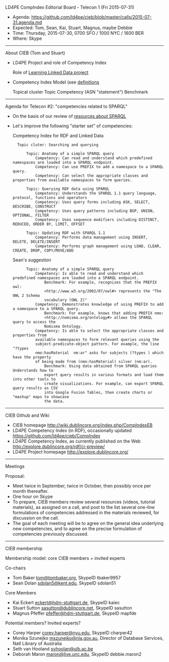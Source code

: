 LD4PE CompIndex Editorial Board - Telecon 1 (Fri 2015-07-31)

* Agenda:   https://github.com/ld4pe/cieb/blob/master/calls/2015-07-31.agenda.md
* Expected: Tom, Sean, Kai, Stuart, Magnus, maybe Debbie
* Time:     Thursday, 2015-07-30, 0700 SFO / 1000 NYC / 1600 BER
* Where:    Skype

----------------------------------------------------------------------
About CIEB (Tom and Stuart)

*  LD4PE Project and role of Competency Index

    Role of [Learning Linked Data project](http://lld.ischool.uw.edu/learning/)

*  Competency Index Model (see [definitions](https://github.com/ld4pe/cieb/blob/master/calls/2015-07-30.definitions.txt)

    Topical cluster
    Topic 
    Competency (ASN "statement")
    Benchmark

----------------------------------------------------------------------
Agenda for Telecon #2: "competencies related to SPARQL"

* On the basis of our review of [resources about SPARQL](https://github.com/ld4pe/cieb/blob/master/calls/2015-07-30.review_list_SPARQL.md)

* Let's improve the following "starter set" of competencies:

    Competency Index for RDF and Linked Data

        Topic cluter: Searching and querying

            Topic: Anatomy of a simple SPARQL query    
                Competency: Can read and understand which predefined namespaces are loaded into a SPARQL endpoint.
                Competency: Can use PREFIX to add a namespace to a SPARQL query.
                Competency: Can select the appropriate classes and properties from available namespaces to form queries.

            Topic: Querying RDF data using SPARQL 
                Competency: Understands the SPARQL 1.1 query language, protocol, functions and operators
                Competency: Uses query forms including ASK, SELECT, DESCRIBE, CONSTRUCT
                Competency: Uses query patterns including BGP, UNION, OPTIONAL, FILTER
                Competency: Uses sequence modifiers including DISTINCT, REDUCED, ORDER BY, LIMIT, OFFSET

            Topic: Updating RDF with SPARQL 1.1    
                Competency: Performs data management using INSERT, DELETE, DELETE/INSERT
                Competency: Performs graph management using LOAD, CLEAR, CREATE, DROP, COPY/MOVE/ADD

    Sean's suggestion

            Topic: Anatomy of a simple SPARQL query    
                Competency: Is able to read and understand which predefined namespaces are loaded into a SPARQL endpoint.
                    Benchmark: For example, recognizes that the PREFIX owl:
                    <http://www.w3.org/2002/07/owl#> represents the "The OWL 2 Schema
                    vocabulary (OWL 2)"
                Competency: Demonstrates knowledge of using PREFIX to add a namespace to a SPARQL query.    
                    Benchmark: For example, knows that adding PREFIX nmo:
                    <http://nomisma.org/ontology#> allows the SPARQL query to access the
                    Nomisma Ontology.
                Competency: Is able to select the appropriate classes and properties from
                available namespaces to form relevant queries using the
                subject-predicate-object pattern. For example, the line "?types
                nmo:hasMaterial  nm:ar" asks for subjects (?types ) which have the property
                of being made from (nmo:hasMaterial) silver (nm:ar).
                    Benchmark: Using data obtained from SPARQL queries Understands how to
                    export query results in various formats and load them into other tools to
                    create visualizations. For example, can export SPARQL query results as CSV
                    into Google Fusion Tables, then create charts or "mashup" maps to showcase
                    the data.

----------------------------------------------------------------------
CIEB Github and Wiki

-  CIEB homepage
   http://wiki.dublincore.org/index.php/CompIndexEB
-  LD4PE Competency Index (in RDF), occasionally updated
   https://github.com/ld4pe/cieb/CompIndex
-  LD4PE Competency Index, as currently published on the Web
   http://explore.dublincore.org/rdf/ci-preview/
-  LD4PE Project homepage
   http://explore.dublincore.org/

----------------------------------------------------------------------
Meetings

Proposal: 
* Meet twice in September, twice in October, then possibly once 
  per month thereafter.
* One hour on Skype
* To prepare, CIEB members review several resources (videos, tutorial 
  materials), as assigned on a call, and post to the list several one-line 
  formulations of competencies addressed in the materials reviewed, for
  discussion on the call.
* The goal of each meeting will be to agree on the general idea underlying 
  new competencies, and to agree on the precise formulation of competencies
  previously discussed.

----------------------------------------------------------------------
CIEB membership

Membership model: core CIEB members + invited experts

Co-chairs
* Tom Baker <tom@tombaker.org>, SkypeID tbaker9957
* Sean Dolan <sdolan5@kent.edu>, SkypeID sdolan51

Core Members
* Kai Eckert <eckert@hdm-stuttgart.de>, SkypeID kaiec
* Stuart Sutton <sasutton@dublincore.net>, SkypeID sasutton
* Magnus Pfeffer <pfeffer@hdm-stuttgart.de>, SkypeID mapfde

Potential members?  Invited experts?
* Corey Harper <corey.harper@nyu.edu>, SkypeID charper42
* Monika Szunejko <mszunejko@nla.gov.au>, Director of Database Services, Natl Library of Australia 
* Seth van Hooland <svhoolan@ulb.ac.be>
* Deborah Maron <maron@live.unc.edu>, SkypeID debbie.maron2
